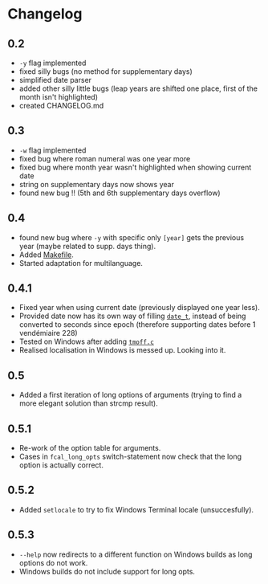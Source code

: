 # Changelog

## 0.2
* `-y` flag implemented
* fixed silly bugs (no method for supplementary days)
* simplified date parser
* added other silly little bugs (leap years are shifted one place, first of the month isn't highlighted)
* created CHANGELOG.md

## 0.3
* `-w` flag implemented
* fixed bug where roman numeral was one year more
* fixed bug where month year wasn't highlighted when showing current date
* string on supplementary days now shows year
* found new bug !! (5th and 6th supplementary days overflow)

## 0.4
* found new bug where `-y` with specific only `[year]` gets the previous year (maybe related to supp. days thing).
* Added [Makefile](Makefile).
* Started adaptation for multilanguage.

## 0.4.1
* Fixed year when using current date (previously displayed one year less).
* Provided date now has its own way of filling [`date_t`](src/fcal.h#L18), instead of being converted to seconds since epoch (therefore supporting dates before 1 vendémiaire 228)
* Tested on Windows after adding [`tmoff.c`](src/tmoff.c)
* Realised localisation in Windows is messed up. Looking into it.

## 0.5
* Added a first iteration of long options of arguments (trying to find a more elegant solution than strcmp result).

## 0.5.1
* Re-work of the option table for arguments.
* Cases in `fcal_long_opts` switch-statement now check that the long option is actually correct.

## 0.5.2
* Added `setlocale` to try to fix Windows Terminal locale (unsuccesfully).

## 0.5.3
* `--help` now redirects to a different function on Windows builds as long options do not work.
* Windows builds do not include support for long opts.
